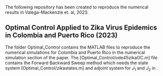 The following repository has been created to reproduce the numerical results in Valega-Mackenzie et. al, 2023. 
## Optimal Control Applied to Zika Virus Epidemics in Colombia and Puerto Rico (2023) 

The folder Optimal_Control contains the MATLAB files to reproduce the numerical simulations for Colombia and Puerto Rico in the numerical simulation section of the paper. The [Optimal_Control/ode45zikaOC.m] file contains the Forward Backward Sweep method which needs the state system [Optimal_Control/zikastates.m] and adjoint system for $J_1$ and $J_2$ in .
